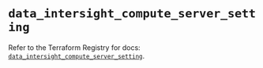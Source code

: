 # `data_intersight_compute_server_setting`

Refer to the Terraform Registry for docs: [`data_intersight_compute_server_setting`](https://registry.terraform.io/providers/ciscodevnet/intersight/1.0.71/docs/data-sources/compute_server_setting).
